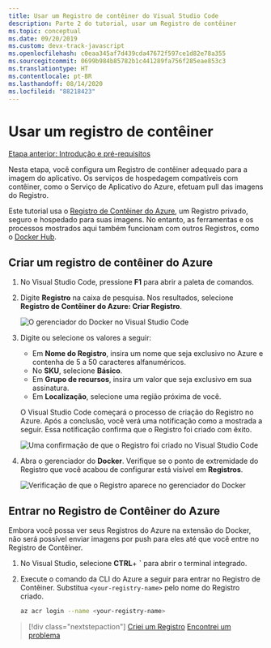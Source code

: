 ```yaml
---
title: Usar um Registro de contêiner do Visual Studio Code
description: Parte 2 do tutorial, usar um Registro de contêiner
ms.topic: conceptual
ms.date: 09/20/2019
ms.custom: devx-track-javascript
ms.openlocfilehash: c0eaa345af7d439cda47672f597ce1d82e78a355
ms.sourcegitcommit: 0699b984b85782b1c441289fa756f285eae853c3
ms.translationtype: HT
ms.contentlocale: pt-BR
ms.lasthandoff: 08/14/2020
ms.locfileid: "88218423"
---
```

# <a name="use-a-container-registry"></a>Usar um registro de contêiner

[Etapa anterior: Introdução e pré-requisitos](tutorial-vscode-docker-node-01.md)

Nesta etapa, você configura um Registro de contêiner adequado para a imagem do aplicativo. Os serviços de hospedagem compatíveis com contêiner, como o Serviço de Aplicativo do Azure, efetuam pull das imagens do Registro.

Este tutorial usa o [Registro de Contêiner do Azure](https://azure.microsoft.com/services/container-registry/), um Registro privado, seguro e hospedado para suas imagens. No entanto, as ferramentas e os processos mostrados aqui também funcionam com outros Registros, como o [Docker Hub](https://hub.docker.com/).

## <a name="create-an-azure-container-registry"></a>Criar um registro de contêiner do Azure

1. No Visual Studio Code, pressione **F1** para abrir a paleta de comandos.

1. Digite **Registro** na caixa de pesquisa. Nos resultados, selecione **Registro de Contêiner do Azure: Criar Registro**.

   ![O gerenciador do Docker no Visual Studio Code](media/deploy-containers/docker-create-registry.jpg)

1. Digite ou selecione os valores a seguir:

    - Em **Nome do Registro**, insira um nome que seja exclusivo no Azure e contenha de 5 a 50 caracteres alfanuméricos.
    - No **SKU**, selecione **Básico**.
    - Em **Grupo de recursos**, insira um valor que seja exclusivo em sua assinatura.
    - Em **Localização**, selecione uma região próxima de você.

    O Visual Studio Code começará o processo de criação do Registro no Azure. Após a conclusão, você verá uma notificação como a mostrada a seguir. Essa notificação confirma que o Registro foi criado com êxito.

   ![Uma confirmação de que o Registro foi criado no Visual Studio Code](media/deploy-containers/registry-created.jpg)

1. Abra o gerenciador do **Docker**. Verifique se o ponto de extremidade do Registro que você acabou de configurar está visível em **Registros**.

   ![Verificação de que o Registro aparece no gerenciador do Docker](media/deploy-containers/docker-explorer-registry.jpg)

## <a name="sign-in-to-azure-container-registry"></a>Entrar no Registro de Contêiner do Azure

Embora você possa ver seus Registros do Azure na extensão do Docker, não será possível enviar imagens por push para eles até que você entre no Registro de Contêiner.

1. No Visual Studio, selecione **CTRL**+ **`** para abrir o terminal integrado.

1. Execute o comando da CLI do Azure a seguir para entrar no Registro de Contêiner. Substitua `<your-registry-name>` pelo nome do Registro criado.

    ```bash
    az acr login --name <your-registry-name>
    ```

> [!div class="nextstepaction"]
> [Criei um Registro](tutorial-vscode-docker-node-03.md) [Encontrei um problema](https://www.research.net/r/PWZWZ52?tutorial=docker-extension&step=create-registry)
 
